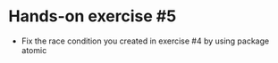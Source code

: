 # Hands-on exercise #5

* Fix the race condition you created in exercise #4 by using package atomic
